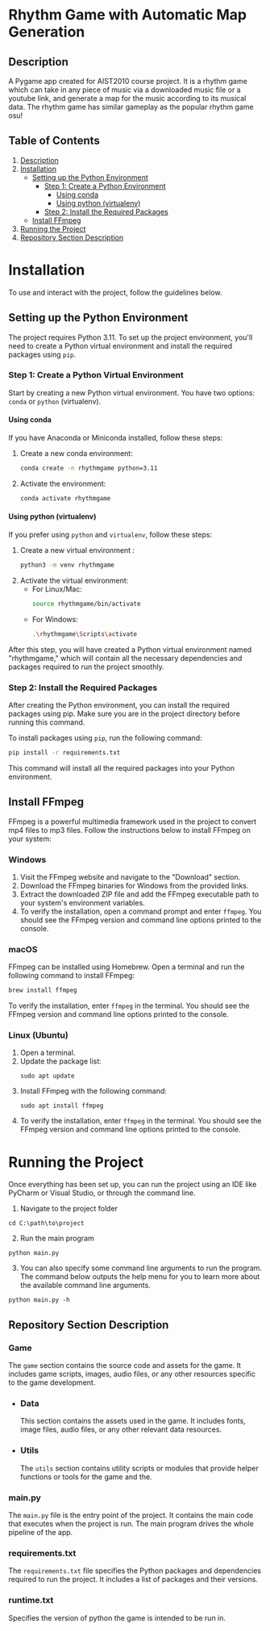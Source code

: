 # Rhythm Game with Automatic Map Generation

## Description
A Pygame app created for AIST2010 course project. It is a rhythm game which can take in any piece of music via a
downloaded music file or a youtube link, and generate a map for the music according to its musical data. The rhythm game
has similar gameplay as the popular rhythm game osu!

## Table of Contents

1. [Description](#description)
2. [Installation](#installation)
   - [Setting up the Python Environment](#setting-up-the-python-environment)
     - [Step 1: Create a Python Environment](#step-1-create-a-python-environment)
       - [Using conda](#using-conda)
       - [Using python (virtualenv)](#using-python-virtualenv)
     - [Step 2: Install the Required Packages](#step-2-install-the-required-packages)
   - [Install FFmpeg](#step-3-install-ffmpeg)
3. [Running the Project](#running-the-project)
4. [Repository Section Description](#repository-section-description)


# Installation
To use and interact with the project, follow the guidelines below.

## Setting up the Python Environment
The project requires Python 3.11. To set up the project environment, you'll need to create a Python 
virtual environment and install the required packages using `pip`.

### Step 1: Create a Python Virtual Environment
Start by creating a new Python virtual environment. You have two options: `conda` or `python` (virtualenv).

#### Using conda
If you have Anaconda or Miniconda installed, follow these steps:

1. Create a new conda environment:
   ````bash
   conda create -n rhythmgame python=3.11

2. Activate the environment:
   ````bash
   conda activate rhythmgame

#### Using python (virtualenv)
If you prefer using `python` and `virtualenv`, follow these steps:

1. Create a new virtual environment :
   ````bash
   python3 -m venv rhythmgame

2. Activate the virtual environment:
   - For Linux/Mac:
     ````bash
     source rhythmgame/bin/activate

   - For Windows:
     ````bash
     .\rhythmgame\Scripts\activate

After this step, you will have created a Python virtual environment named "rhythmgame," 
which will contain all the necessary dependencies and packages required to run the project smoothly.

### Step 2: Install the Required Packages
After creating the Python environment, you can install the required packages using pip.
Make sure you are in the project directory before running this command.

To install packages using `pip`, run the following command:
```bash
pip install -r requirements.txt
```
This command will install all the required packages into your Python environment.

## Install FFmpeg
FFmpeg is a powerful multimedia framework used in the project to convert mp4 files to mp3 files. Follow the instructions below to install FFmpeg on your system:

### Windows
1. Visit the FFmpeg website and navigate to the "Download" section.
2. Download the FFmpeg binaries for Windows from the provided links.
3. Extract the downloaded ZIP file and add the FFmpeg executable path to your system's environment variables.
4. To verify the installation, open a command prompt and enter `ffmpeg`. You should see the FFmpeg version and command line options printed to the console.

### macOS
FFmpeg can be installed using Homebrew. Open a terminal and run the following command to install FFmpeg:

```bash
brew install ffmpeg
```

To verify the installation, enter `ffmpeg` in the terminal. You should see the FFmpeg version and command line options printed to the console.

### Linux (Ubuntu)
1. Open a terminal.
2. Update the package list:
   ````shell
   sudo apt update
3. Install FFmpeg with the following command:
   ````shell
   sudo apt install ffmpeg
4. To verify the installation, enter `ffmpeg` in the terminal. You should see the FFmpeg version and command line options printed to the console.

# Running the Project
Once everything has been set up, you can run the project using an IDE like PyCharm or Visual Studio, or through the command line.

1. Navigate to the project folder
```commandline
cd C:\path\to\project
```

2. Run the main program
```commandline
python main.py
```

3. You can also specify some command line arguments to run the program. 
The command below outputs the help menu for you to learn more about the available command line arguments.
```commandline
python main.py -h
```

## Repository Section Description

### Game
The `game` section contains the source code and assets for the game. It includes game scripts, images, audio files, or any other resources specific to the game development.

- ### Data
  This section contains the assets used in the game. It includes fonts, image files, audio files, or any other relevant data resources.

- ### Utils
    The `utils` section contains utility scripts or modules that provide helper functions or tools for the game and the.

### main.py
The `main.py` file is the entry point of the project. It contains the main code that executes when the project is run. The main program drives the whole pipeline of the app.

### requirements.txt
The `requirements.txt` file specifies the Python packages and dependencies required to run the project. It includes a list of packages and their versions.

### runtime.txt
Specifies the version of python the game is intended to be run in.